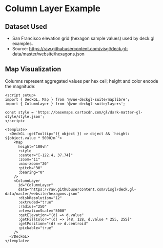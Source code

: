 <script setup>
import { DeckGL, Map } from '@vue-deckgl-suite/maplibre';
import { ColumnLayer } from '@vue-deckgl-suite/layers';
import 'maplibre-gl/dist/maplibre-gl.css';
</script>

# Column Layer Example

## Dataset Used
- San Francisco elevation grid (hexagon sample values) used by deck.gl examples.
- Source: https://raw.githubusercontent.com/visgl/deck.gl-data/master/website/hexagons.json

## Map Visualization
Columns represent aggregated values per hex cell; height and color encode the magnitude:

<ClientOnly>
    <DeckGL
    :getTooltip="({ object }) => object && `height: ${object.value * 5000}m`"
  >
    <Map
      height="400px"
      :style="`https://basemaps.cartocdn.com/gl/dark-matter-gl-style/style.json`"
      :center="[-122.4, 37.74]"
      :zoom="11"
      :max-zoom="20"
      :pitch="30"
      :bearing="0"
    >
      <ColumnLayer
        id="ColumnLayer"
        data="https://raw.githubusercontent.com/visgl/deck.gl-data/master/website/hexagons.json"
        :diskResolution="12"
        :extruded="true"
        :radius="250"
        :elevationScale="5000"
        :getElevation="(d) => d.value"
        :getFillColor="(d) => [48, 128, d.value * 255, 255]"
        :getPosition="(d) => d.centroid"
        :pickable="true"
      />
    </Map>
  </DeckGL>
</ClientOnly>

```vue
<script setup>
import { DeckGL, Map } from '@vue-deckgl-suite/maplibre';
import { ColumnLayer } from '@vue-deckgl-suite/layers';

const style = 'https://basemaps.cartocdn.com/gl/dark-matter-gl-style/style.json';
</script>

<template>
  <DeckGL :getTooltip="({ object }) => object && `height: ${object.value * 5000}m`">
    <Map
      height="100vh"
      :style
      :center="[-122.4, 37.74]"
      :zoom="11"
      :max-zoom="20"
      :pitch="30"
      :bearing="0"
    />
    <ColumnLayer
      id="ColumnLayer"
      data="https://raw.githubusercontent.com/visgl/deck.gl-data/master/website/hexagons.json"
      :diskResolution="12"
      :extruded="true"
      :radius="250"
      :elevationScale="5000"
      :getElevation="(d) => d.value"
      :getFillColor="(d) => [48, 128, d.value * 255, 255]"
      :getPosition="(d) => d.centroid"
      :pickable="true"
    />
  </DeckGL>
</template>
```